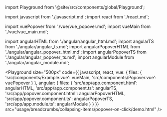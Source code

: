 import Playground from '@site/src/components/global/Playground';

import javascript from './javascript.md';
import react from './react.md';

import vuePopover from './vue/vue_popover.md';
import vueMain from './vue/vue_main.md';

import angularHTML from './angular/angular_html.md';
import angularTS from './angular/angular_ts.md';
import angularPopoverHTML from './angular/angular_popover_html.md';
import angularPopoverTS from './angular/angular_popover_ts.md';
import angularModule from './angular/angular_module.md';

<Playground
  size="500px"
  code={{
    javascript,
    react,
    vue: {
      files: {
        'src/components/Example.vue': vueMain,
        'src/components/Popover.vue': vuePopover
      }
    },
    angular: {
      files: {
        'src/app/app.component.html': angularHTML,
        'src/app/app.component.ts': angularTS,
        'src/app/popover.component.html': angularPopoverHTML,
        'src/app/popover.component.ts': angularPopoverTS,
        'src/app/app.module.ts': angularModule
      }
    }
  }}
  src="usage/breadcrumbs/collapsing-items/popover-on-click/demo.html"
/>